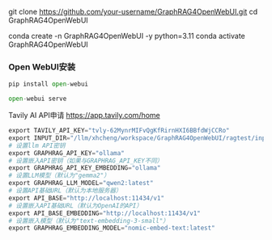 git clone https://github.com/your-username/GraphRAG4OpenWebUI.git
cd GraphRAG4OpenWebUI

conda create -n GraphRAG4OpenWebUI -y python=3.11
conda activate GraphRAG4OpenWebUI

### Open WebUI安装

```python
pip install open-webui

open-webui serve
```

Tavily AI API申请 https://app.tavily.com/home


```python
export TAVILY_API_KEY="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"
export INPUT_DIR="/llm/xhcheng/workspace/GraphRAG4OpenWebUI/ragtest/input"
# 设置llm API密钥
export GRAPHRAG_API_KEY="ollama"
# 设置嵌入API密钥（如果与GRAPHRAG_API_KEY不同）
export GRAPHRAG_API_KEY_EMBEDDING="ollama"
# 设置LLM模型（默认为"gemma2"）
export GRAPHRAG_LLM_MODEL="qwen2:latest"
# 设置API基础URL（默认为本地服务器）
export API_BASE="http://localhost:11434/v1"
# 设置嵌入API基础URL（默认为OpenAI的API）
export API_BASE_EMBEDDING="http://localhost:11434/v1"
# 设置嵌入模型（默认为"text-embedding-3-small"）
export GRAPHRAG_EMBEDDING_MODEL="nomic-embed-text:latest"
```